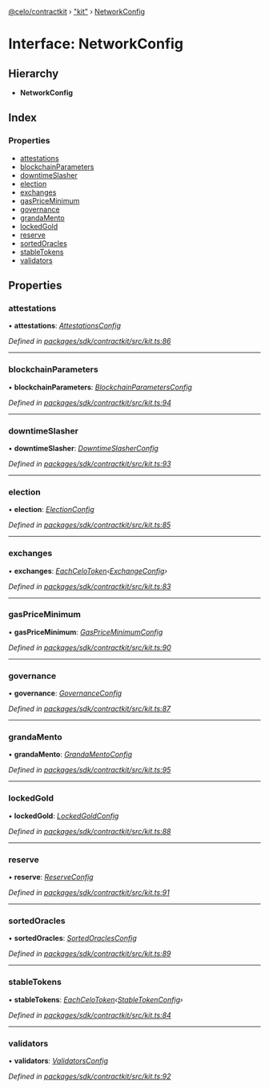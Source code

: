 [@celo/contractkit](../README.md) › ["kit"](../modules/_kit_.md) › [NetworkConfig](_kit_.networkconfig.md)

# Interface: NetworkConfig

## Hierarchy

* **NetworkConfig**

## Index

### Properties

* [attestations](_kit_.networkconfig.md#attestations)
* [blockchainParameters](_kit_.networkconfig.md#blockchainparameters)
* [downtimeSlasher](_kit_.networkconfig.md#downtimeslasher)
* [election](_kit_.networkconfig.md#election)
* [exchanges](_kit_.networkconfig.md#exchanges)
* [gasPriceMinimum](_kit_.networkconfig.md#gaspriceminimum)
* [governance](_kit_.networkconfig.md#governance)
* [grandaMento](_kit_.networkconfig.md#grandamento)
* [lockedGold](_kit_.networkconfig.md#lockedgold)
* [reserve](_kit_.networkconfig.md#reserve)
* [sortedOracles](_kit_.networkconfig.md#sortedoracles)
* [stableTokens](_kit_.networkconfig.md#stabletokens)
* [validators](_kit_.networkconfig.md#validators)

## Properties

###  attestations

• **attestations**: *[AttestationsConfig](_wrappers_attestations_.attestationsconfig.md)*

*Defined in [packages/sdk/contractkit/src/kit.ts:86](https://github.com/celo-org/celo-monorepo/blob/master/packages/sdk/contractkit/src/kit.ts#L86)*

___

###  blockchainParameters

• **blockchainParameters**: *[BlockchainParametersConfig](_wrappers_blockchainparameters_.blockchainparametersconfig.md)*

*Defined in [packages/sdk/contractkit/src/kit.ts:94](https://github.com/celo-org/celo-monorepo/blob/master/packages/sdk/contractkit/src/kit.ts#L94)*

___

###  downtimeSlasher

• **downtimeSlasher**: *[DowntimeSlasherConfig](_wrappers_downtimeslasher_.downtimeslasherconfig.md)*

*Defined in [packages/sdk/contractkit/src/kit.ts:93](https://github.com/celo-org/celo-monorepo/blob/master/packages/sdk/contractkit/src/kit.ts#L93)*

___

###  election

• **election**: *[ElectionConfig](_wrappers_election_.electionconfig.md)*

*Defined in [packages/sdk/contractkit/src/kit.ts:85](https://github.com/celo-org/celo-monorepo/blob/master/packages/sdk/contractkit/src/kit.ts#L85)*

___

###  exchanges

• **exchanges**: *[EachCeloToken](../modules/_celo_tokens_.md#eachcelotoken)‹[ExchangeConfig](_wrappers_exchange_.exchangeconfig.md)›*

*Defined in [packages/sdk/contractkit/src/kit.ts:83](https://github.com/celo-org/celo-monorepo/blob/master/packages/sdk/contractkit/src/kit.ts#L83)*

___

###  gasPriceMinimum

• **gasPriceMinimum**: *[GasPriceMinimumConfig](_wrappers_gaspriceminimum_.gaspriceminimumconfig.md)*

*Defined in [packages/sdk/contractkit/src/kit.ts:90](https://github.com/celo-org/celo-monorepo/blob/master/packages/sdk/contractkit/src/kit.ts#L90)*

___

###  governance

• **governance**: *[GovernanceConfig](_wrappers_governance_.governanceconfig.md)*

*Defined in [packages/sdk/contractkit/src/kit.ts:87](https://github.com/celo-org/celo-monorepo/blob/master/packages/sdk/contractkit/src/kit.ts#L87)*

___

###  grandaMento

• **grandaMento**: *[GrandaMentoConfig](_wrappers_grandamento_.grandamentoconfig.md)*

*Defined in [packages/sdk/contractkit/src/kit.ts:95](https://github.com/celo-org/celo-monorepo/blob/master/packages/sdk/contractkit/src/kit.ts#L95)*

___

###  lockedGold

• **lockedGold**: *[LockedGoldConfig](_wrappers_lockedgold_.lockedgoldconfig.md)*

*Defined in [packages/sdk/contractkit/src/kit.ts:88](https://github.com/celo-org/celo-monorepo/blob/master/packages/sdk/contractkit/src/kit.ts#L88)*

___

###  reserve

• **reserve**: *[ReserveConfig](_wrappers_reserve_.reserveconfig.md)*

*Defined in [packages/sdk/contractkit/src/kit.ts:91](https://github.com/celo-org/celo-monorepo/blob/master/packages/sdk/contractkit/src/kit.ts#L91)*

___

###  sortedOracles

• **sortedOracles**: *[SortedOraclesConfig](_wrappers_sortedoracles_.sortedoraclesconfig.md)*

*Defined in [packages/sdk/contractkit/src/kit.ts:89](https://github.com/celo-org/celo-monorepo/blob/master/packages/sdk/contractkit/src/kit.ts#L89)*

___

###  stableTokens

• **stableTokens**: *[EachCeloToken](../modules/_celo_tokens_.md#eachcelotoken)‹[StableTokenConfig](_wrappers_stabletokenwrapper_.stabletokenconfig.md)›*

*Defined in [packages/sdk/contractkit/src/kit.ts:84](https://github.com/celo-org/celo-monorepo/blob/master/packages/sdk/contractkit/src/kit.ts#L84)*

___

###  validators

• **validators**: *[ValidatorsConfig](_wrappers_validators_.validatorsconfig.md)*

*Defined in [packages/sdk/contractkit/src/kit.ts:92](https://github.com/celo-org/celo-monorepo/blob/master/packages/sdk/contractkit/src/kit.ts#L92)*
